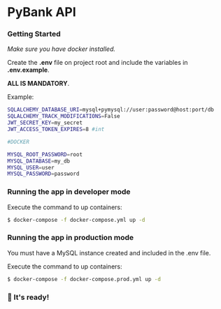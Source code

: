 # PyBank API

### Getting Started

_Make sure you have docker installed._

Create the **.env** file on project root and include the variables in **.env.example**.

**ALL IS MANDATORY**.

Example:

```bash
SQLALCHEMY_DATABASE_URI=mysql+pymysql://user:password@host:port/db
SQLALCHEMY_TRACK_MODIFICATIONS=False
JWT_SECRET_KEY=my_secret
JWT_ACCESS_TOKEN_EXPIRES=8 #int

#DOCKER

MYSQL_ROOT_PASSWORD=root
MYSQL_DATABASE=my_db
MYSQL_USER=user
MYSQL_PASSWORD=password
```

### Running the app in developer mode

Execute the command to up containers:

```bash
$ docker-compose -f docker-compose.yml up -d
```

### Running the app in production mode

You must have a MySQL instance created and included in the .env file.

Execute the command to up containers:

```bash
$ docker-compose -f docker-compose.prod.yml up -d
```

### 🚀 It's ready!


